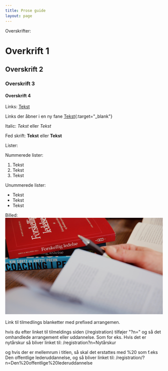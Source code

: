 ```yaml
---
title: Prose guide
layout: page
---
```


Overskrifter:

# Overkrift 1
## Overskrift 2
### Overskrift 3
#### Overskrift 4

Links:
[Tekst](https://www.eksempel.dk)

Links der åbner i en ny fane
[Tekst](https://www.eksempel.dk){:target="_blank"}

Italic:
*Tekst* eller _Tekst_

Fed skrift:
**Tekst** eller __Tekst__

Lister:

Nummerede lister:
1. Tekst
2. Tekst
3. Tekst

Unummerede lister:
- Tekst
- Tekst
- Tekst

Billed:
![Tekst der kommer frem når har musen over billedet](/images/inspiration/post.jpg "Billed titel")

Link til tilmedlings blanketter med prefixed arrangemen.

hvis du efter linket til tilmeldings siden (/registration) tilføjer "?n=" og så det omhandlede arrangement eller uddannelse.
Som for eks.
Hvis det er nytårskur så bliver linket til:
/registration?n=Nytårskur

og hvis der er mellemrum i titlen, så skal det erstattes med %20
som f.eks Den offentlige lederuddannelse, og så bliver linket til:
/registration/?n=Den%20offentlige%20lederuddannelse